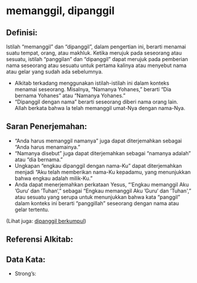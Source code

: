 # memanggil, dipanggil

## Definisi:

Istilah “memanggil” dan “dipanggil”, dalam pengertian ini, berarti menamai suatu tempat, orang, atau makhluk. Ketika merujuk pada seseorang atau sesuatu, istilah “panggilan” dan “dipanggil” dapat merujuk pada pemberian nama seseorang atau sesuatu untuk pertama kalinya atau menyebut nama atau gelar yang sudah ada sebelumnya. 

* Alkitab terkadang menggunakan istilah-istilah ini dalam konteks menamai seseorang. Misalnya, “Namanya Yohanes,” berarti “Dia bernama Yohanes” atau “Namanya Yohanes.”
* “Dipanggil dengan nama” berarti seseorang diberi nama orang lain. Allah berkata bahwa Ia telah memanggil umat-Nya dengan nama-Nya.

## Saran Penerjemahan:

* “Anda harus memanggil namanya” juga dapat diterjemahkan sebagai “Anda harus menamainya.”
* “Namanya disebut” juga dapat diterjemahkan sebagai “namanya adalah” atau “dia bernama.”
* Ungkapan “engkau dipanggil dengan nama-Ku” dapat diterjemahkan menjadi “Aku telah memberikan nama-Ku kepadamu, yang menunjukkan bahwa engkau adalah milik-Ku.”
* Anda dapat menerjemahkan perkataan Yesus, “‘Engkau memanggil Aku ’Guru‘ dan ’Tuhan‘,” sebagai “Engkau memanggil Aku ’Guru‘ dan ’Tuhan',” atau sesuatu yang serupa untuk menunjukkan bahwa kata “panggil” dalam konteks ini berarti “panggillah” seseorang dengan nama atau gelar tertentu.

(Lihat juga: [dipanggil berkumpul](../kt/call.md))

## Referensi Alkitab:

## Data Kata:

* Strong’s: 